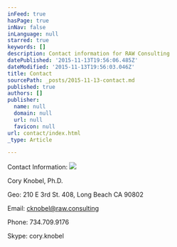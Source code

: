 ```yaml
---
inFeed: true
hasPage: true
inNav: false
inLanguage: null
starred: true
keywords: []
description: Contact information for RAW Consulting
datePublished: '2015-11-13T19:56:06.485Z'
dateModified: '2015-11-13T19:56:03.046Z'
title: Contact
sourcePath: _posts/2015-11-13-contact.md
published: true
authors: []
publisher:
  name: null
  domain: null
  url: null
  favicon: null
url: contact/index.html
_type: Article

---
```

Contact Information:
![](https://the-grid-user-content.s3-us-west-2.amazonaws.com/de5824df-8d50-47d9-a7a2-40d43362d89e.jpg)

Cory Knobel, Ph.D. 

Geo:        210 E 3rd St. 408, Long Beach CA 90802

Email:    cknobel@raw.consulting

Phone:   734.709.9176

Skype:   cory.knobel